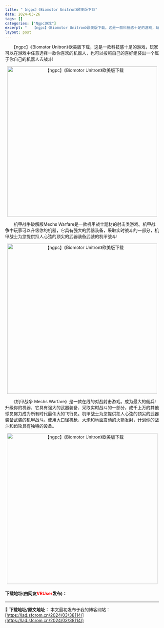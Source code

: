 ```yaml
---
title: "【ngpc】《Biomotor Unitron》欧美版下载"
date: 2024-03-26
tags: []
categories: ["Ngpc游戏"]
excerpt: "　　【ngpc】《Biomotor Unitron》欧美版下载，这是一款科技感十足的游戏，玩家可以在游戏中任意选择一款你喜欢的机器人，也可以按照自己的喜好组装出一个属于你自己的机器人去战斗! 　　机甲战争破解版Mechs Warfare是一款机甲战士题材的射击类游戏。机甲战争中玩家可以升级你的机器，&hellip;"
layout: post
---
```


 <p>　　【ngpc】《Biomotor Unitron》欧美版下载，这是一款科技感十足的游戏，玩家可以在游戏中任意选择一款你喜欢的机器人，也可以按照自己的喜好组装出一个属于你自己的机器人去战斗!</p> <p align="center"><img align="" border="0" src="https://lad.sfcrom.cn/wp-content/uploads/2024/03/20240326_6602bbc24057a.png" width="491" alt="【ngpc】《Biomotor Unitron》欧美版下载" /></p> <p>　　机甲战争破解版Mechs Warfare是一款机甲战士题材的射击类游戏。机甲战争中玩家可以升级你的机器，它具有强大的武器装备，采取实时战斗的一部分，机甲战士为您提供扣人心弦的顶尖的武器装备武装的机甲战斗!</p> <p align="center"><img align="" border="0" src="https://lad.sfcrom.cn/wp-content/uploads/2024/03/20240326_6602bbc2d073d.png" width="491" alt="【ngpc】《Biomotor Unitron》欧美版下载" /></p> <p>　　《机甲战争 Mechs Warfare》是一款在线的对战射击游戏。成为最大的佣兵!升级你的机器，它具有强大的武器装备，采取实时战斗的一部分，成千上万的其他球员努力成为所有时代最伟大的飞行员。机甲战士为您提供扣人心弦的顶尖的武器装备武装的机甲战斗。使用大口径机枪，大炮和地面震动的火箭发射，计划你的战斗和齿轮具有独特的设备。</p> <p align="center"><img align="" border="0" src="https://lad.sfcrom.cn/wp-content/uploads/2024/03/20240326_6602bbc384086.png" width="493" alt="【ngpc】《Biomotor Unitron》欧美版下载" /></p> <p><h4>下载地址(由网友<font color="red">VRUser</font>发布)：</h4></p> 

---
📖 **下载地址/原文地址：** 本文最初发布于我的博客网站：[https://lad.sfcrom.cn/2024/03/38114/](https://lad.sfcrom.cn/2024/03/38114/)
